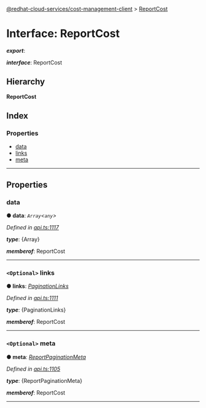 [@redhat-cloud-services/cost-management-client](../README.md) > [ReportCost](../interfaces/reportcost.md)

# Interface: ReportCost

*__export__*: 

*__interface__*: ReportCost

## Hierarchy

**ReportCost**

## Index

### Properties

* [data](reportcost.md#data)
* [links](reportcost.md#links)
* [meta](reportcost.md#meta)

---

## Properties

<a id="data"></a>

###  data

**● data**: *`Array`<`any`>*

*Defined in [api.ts:1117](https://github.com/RedHatInsights/javascript-clients/blob/master/packages/cost-management/api.ts#L1117)*

*__type__*: {Array}

*__memberof__*: ReportCost

___
<a id="links"></a>

### `<Optional>` links

**● links**: *[PaginationLinks](paginationlinks.md)*

*Defined in [api.ts:1111](https://github.com/RedHatInsights/javascript-clients/blob/master/packages/cost-management/api.ts#L1111)*

*__type__*: {PaginationLinks}

*__memberof__*: ReportCost

___
<a id="meta"></a>

### `<Optional>` meta

**● meta**: *[ReportPaginationMeta](reportpaginationmeta.md)*

*Defined in [api.ts:1105](https://github.com/RedHatInsights/javascript-clients/blob/master/packages/cost-management/api.ts#L1105)*

*__type__*: {ReportPaginationMeta}

*__memberof__*: ReportCost

___

